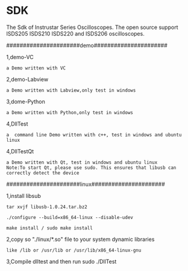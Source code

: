 # SDK
The Sdk of Instrustar Series Oscilloscopes. The open source support ISDS205 ISDS210 ISDS220 and ISDS206 oscilloscopes.

######################demo######################

1,demo-VC
	
	a Demo written with VC
	
2,demo-Labview
	
	a Demo written with Labview,only test in windows

3,dome-Python
	
	a Demo written with Python,only test in windows

4,DllTest
	
	a  command line Demo written with c++, test in windows and ubuntu linux

4,DllTestQt

	a Demo written with Qt, test in windows and ubuntu linux
	Note:To start Qt, please use sudo. This ensures that libusb can correctly detect the device
	
######################linux######################

1,install libsub

	
	tar xvjf libusb-1.0.24.tar.bz2
	
	./configure --build=x86_64-linux --disable-udev
	
	make install / sudo make install
2,copy so "./linux/*.so" file to your system dynamic libraries

	like /lib or /usr/lib or /usr/lib/x86_64-linux-gnu
	
3,Compile dlltest and then run
	sudo ./DllTest

